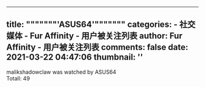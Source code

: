 
---
title: """""""'ASUS64'"""""""
categories: 
    - 社交媒体
    - Fur Affinity - 用户被关注列表
author: Fur Affinity - 用户被关注列表
comments: false
date: 2021-03-22 04:47:06
thumbnail: ''
---

<div>   
malikshadowclaw was watched by ASUS64 <br> Totall: 49   
</div>
            